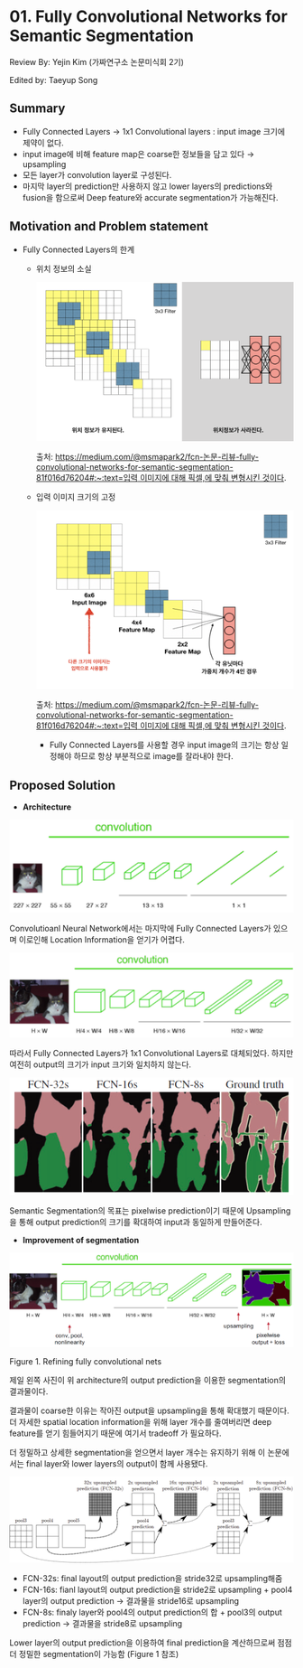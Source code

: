 # 01. Fully Convolutional Networks for Semantic Segmentation

Review By: Yejin Kim (가짜연구소 논문미식회 2기)

Edited by: Taeyup Song


## Summary

- Fully Connected Layers → 1x1 Convolutional layers : input image 크기에 제약이 없다.
- input image에 비해 feature map은 coarse한 정보들을 담고 있다 → upsampling
- 모든 layer가 convolution layer로 구성된다.
- 마지막 layer의 prediction만 사용하지 않고 lower layers의 predictions와 fusion을 함으로써 Deep feature와 accurate segmentation가 가능해진다.

## Motivation and Problem statement

- Fully Connected Layers의 한계
    - 위치 정보의 소실

        ![fcn1.png](pic/FCN/fcn1.png)

        출처: [https://medium.com/@msmapark2/fcn-논문-리뷰-fully-convolutional-networks-for-semantic-segmentation-81f016d76204#:~:text=입력 이미지에 대해 픽셀,에 맞춰 변형시킨 것이다](https://medium.com/@msmapark2/fcn-%EB%85%BC%EB%AC%B8-%EB%A6%AC%EB%B7%B0-fully-convolutional-networks-for-semantic-segmentation-81f016d76204#:~:text=%EC%9E%85%EB%A0%A5%20%EC%9D%B4%EB%AF%B8%EC%A7%80%EC%97%90%20%EB%8C%80%ED%95%B4%20%ED%94%BD%EC%85%80,%EC%97%90%20%EB%A7%9E%EC%B6%B0%20%EB%B3%80%ED%98%95%EC%8B%9C%ED%82%A8%20%EA%B2%83%EC%9D%B4%EB%8B%A4).

    - 입력 이미지 크기의 고정

        ![fcn2.png](pic/FCN/fcn2.png)

        출처: [https://medium.com/@msmapark2/fcn-논문-리뷰-fully-convolutional-networks-for-semantic-segmentation-81f016d76204#:~:text=입력 이미지에 대해 픽셀,에 맞춰 변형시킨 것이다](https://medium.com/@msmapark2/fcn-%EB%85%BC%EB%AC%B8-%EB%A6%AC%EB%B7%B0-fully-convolutional-networks-for-semantic-segmentation-81f016d76204#:~:text=%EC%9E%85%EB%A0%A5%20%EC%9D%B4%EB%AF%B8%EC%A7%80%EC%97%90%20%EB%8C%80%ED%95%B4%20%ED%94%BD%EC%85%80,%EC%97%90%20%EB%A7%9E%EC%B6%B0%20%EB%B3%80%ED%98%95%EC%8B%9C%ED%82%A8%20%EA%B2%83%EC%9D%B4%EB%8B%A4).

        - Fully Connected Layers를 사용할 경우 input image의 크기는 항상 일정해야 하므로 항상 부분적으로 image를 잘라내야 한다.

## Proposed Solution

- **Architecture**

![fcn3.png](pic/FCN/fcn3.png)

Convolutioanl Neural Network에서는 마지막에 Fully Connected Layers가 있으며 이로인해 Location Information을 얻기가 어렵다.

![fcn4.png](pic/FCN/fcn4.png)

따라서 Fully Connected Layers가 1x1 Convolutional Layers로 대체되었다. 하지만 여전히 output의 크기가 input 크기와 일치하지 않는다. 

![fcn5.png](pic/FCN/fcn5.png)

Semantic Segmentation의 목표는 pixelwise prediction이기 때문에 Upsampling을 통해 output prediction의 크기를 확대하여 input과 동일하게 만들어준다. 

- **Improvement of segmentation**

![fcn6.png](pic/FCN/fcn6.png)

Figure 1. Refining fully convolutional nets

제일 왼쪽 사진이 위 architecture의 output prediction을 이용한 segmentation의 결과물이다. 

결과물이 coarse한 이유는 작아진 output을 upsampling을 통해 확대했기 때문이다.  더 자세한 spatial location information을 위해 layer 개수를 줄여버리면 deep feature를 얻기 힘들어지기 때문에 여기서 tradeoff 가 필요하다. 

더 정밀하고 상세한 segmentation을 얻으면서 layer 개수는 유지하기 위해 이 논문에서는 final layer와 lower layers의 output이 함께 사용됐다. 

![fcn7.png](pic/FCN/fcn7.png)

- FCN-32s: final layout의 output prediction을 stride32로 upsampling해줌
- FCN-16s: fianl layout의 output prediction을 stride2로 upsampling + pool4 layer의 output prediction → 결과물을 stride16로 upsampling
- FCN-8s: finaly layer와 pool4의 output prediction의 합 + pool3의 output prediction → 결과물을 stride8로 upsampling

Lower layer의 output prediction을 이용하여 final prediction을 계산하므로써 점점 더 정밀한 segmentation이 가능함 (Figure 1 참조)
